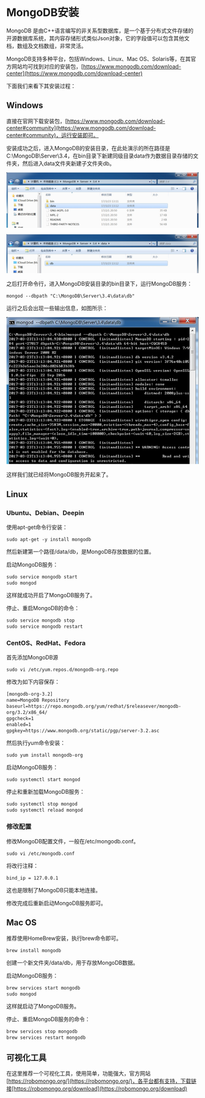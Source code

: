 # MongoDB安装

MongoDB 是由C++语言编写的非关系型数据库，是一个基于分布式文件存储的开源数据库系统，其内容存储形式类似Json对象，它的字段值可以包含其他文档，数组及文档数组，非常灵活。

MongoDB支持多种平台，包括Windows、Linux、Mac OS、Solaris等，在其官方网站均可找到对应的安装包，[https://www.mongodb.com/download-center](https://www.mongodb.com/download-center)

下面我们来看下其安装过程：

## Windows

直接在官网下载安装包，[https://www.mongodb.com/download-center#community](https://www.mongodb.com/download-center#community)，运行安装即可。

安装成功之后，进入MongoDB的安装目录，在此处演示的所在路径是C:\MongoDB\Server\3.4，在bin目录下新建同级目录data作为数据目录存储的文件夹，然后进入data文件夹新建子文件夹db。

![](./assets/2017-06-03-15-15-55.jpg)

![](./assets/2017-06-03-15-15-12.jpg)

之后打开命令行，进入MongoDB安装目录的bin目录下，运行MongoDB服务：

```
mongod --dbpath "C:\MongoDB\Server\3.4\data\db"
```

运行之后会出现一些输出信息，如图所示：

![](./assets/2017-06-03-15-20-29.jpg)

这样我们就已经将MongoDB服务开起来了。

## Linux

### Ubuntu、Debian、Deepin

使用apt-get命令行安装：

```
sudo apt-get -y install mongodb
```

然后新建第一个路径/data/db，是MongoDB存放数据的位置。

启动MongoDB服务：

```
sudo service mongodb start
sudo mongod
```

这样就成功开启了MongoDB服务了。

停止、重启MongoDB的命令：

```
sudo service mongodb stop
sudo service mongodb restart
```

### CentOS、RedHat、Fedora

首先添加MongoDB源

```
sudo vi /etc/yum.repos.d/mongodb-org.repo
```

修改为如下内容保存：

```
[mongodb-org-3.2]
name=MongoDB Repository
baseurl=https://repo.mongodb.org/yum/redhat/$releasever/mongodb-org/3.2/x86_64/
gpgcheck=1
enabled=1
gpgkey=https://www.mongodb.org/static/pgp/server-3.2.asc
```

然后执行yum命令安装：

```
sudo yum install mongodb-org
```

启动MongoDB服务：

```
sudo systemctl start mongod
```

停止和重新加载MongoDB服务：

```
sudo systemctl stop mongod
sudo systemctl reload mongod
```

### 修改配置

修改MongoDB配置文件，一般在/etc/mongodb.conf。

```
sudo vi /etc/mongodb.conf
```

将改行注释：

```
bind_ip = 127.0.0.1
```

这也是限制了MongoDB只能本地连接。

修改完成后重新启动MongoDB服务即可。

## Mac OS

推荐使用HomeBrew安装，执行brew命令即可。

```
brew install mongodb
```

创建一个新文件夹/data/db，用于存放MongoDB数据。

启动MongoDB服务：

```
brew services start mongodb
sudo mongod
```

这样就启动了MongoDB服务。

停止、重启MongoDB服务的命令：

```
brew services stop mongodb
brew services restart mongodb
```

## 可视化工具

在这里推荐一个可视化工具，使用简单，功能强大，官方网站[https://robomongo.org/](https://robomongo.org/)，各平台都有支持，下载链接[https://robomongo.org/download](https://robomongo.org/download)




